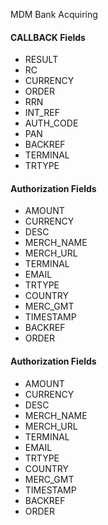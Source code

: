 ﻿MDM Bank Acquiring

<h4>CALLBACK Fields</h4>
<ul>
	<li>RESULT</li>
	<li>RC</li>
	<li>CURRENCY</li>
	<li>ORDER</li>
	<li>RRN</li>
	<li>INT_REF</li>
	<li>AUTH_CODE</li>
	<li>PAN</li>
	<li>BACKREF</li>
	<li>TERMINAL</li>
	<li>TRTYPE</li>
</ul>

<h4>Authorization Fields</h4>
<ul>
	<li>AMOUNT</li>
	<li>CURRENCY</li>
	<li>DESC</li>
	<li>MERCH_NAME</li>
	<li>MERCH_URL</li>
	<li>TERMINAL</li>
	<li>EMAIL</li>
	<li>TRTYPE</li>
	<li>COUNTRY</li>
	<li>MERC_GMT</li>
	<li>TIMESTAMP</li>
        <li>BACKREF</li>
        <li>ORDER</li>
</ul>

<h4>Authorization Fields</h4>
<ul>
	<li>AMOUNT</li>
	<li>CURRENCY</li>
	<li>DESC</li>
	<li>MERCH_NAME</li>
	<li>MERCH_URL</li>
	<li>TERMINAL</li>
	<li>EMAIL</li>
	<li>TRTYPE</li>
	<li>COUNTRY</li>
	<li>MERC_GMT</li>
	<li>TIMESTAMP</li>
        <li>BACKREF</li>
        <li>ORDER</li>
</ul>